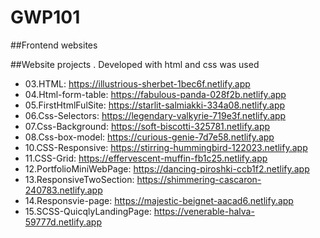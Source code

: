 # GWP101
##Frontend websites  

##Website projects . Developed with html and css was used

* 03.HTML: https://illustrious-sherbet-1bec6f.netlify.app
* 04.Html-form-table: https://fabulous-panda-028f2b.netlify.app
* 05.FirstHtmlFulSite: https://starlit-salmiakki-334a08.netlify.app
* 06.Css-Selectors: https://legendary-valkyrie-719e3f.netlify.app
* 07.Css-Background: https://soft-biscotti-325781.netlify.app
* 08.Css-box-model: https://curious-genie-7d7e58.netlify.app
* 10.CSS-Responsive: https://stirring-hummingbird-122023.netlify.app
* 11.CSS-Grid: https://effervescent-muffin-fb1c25.netlify.app
* 12.PortfolioMiniWebPage: https://dancing-piroshki-ccb1f2.netlify.app
* 13.ResponsiveTwoSection: https://shimmering-cascaron-240783.netlify.app
* 14.Responsvie-page: https://majestic-beignet-aacad6.netlify.app
* 15.SCSS-QuicqlyLandingPage: https://venerable-halva-59777d.netlify.app




